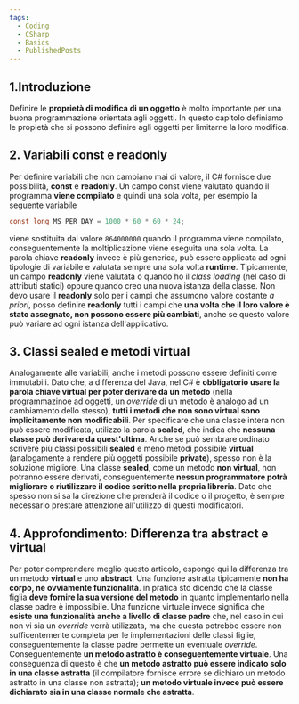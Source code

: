 ```yaml
---
tags:
  - Coding
  - CSharp
  - Basics
  - PublishedPosts
---
```



## 1.Introduzione
Definire le **proprietà di modifica di un oggetto** è molto importante per una buona programmazione orientata agli oggetti.
In questo capitolo definiamo le propietà che si possono definire agli oggetti per limitarne la loro modifica.
## 2. Variabili const e readonly
Per definire variabili che non cambiano mai di valore, il C# fornisce due possibilità, **const** e **readonly**.
Un campo const viene valutato quando il programma **viene compilato** e quindi una sola volta, per esempio la seguente variabile
```csharp
const long MS_PER_DAY = 1000 * 60 * 60 * 24;
```
viene sostituita dal valore `864000000` quando il programma viene compilato, conseguentemente la moltiplicazione viene eseguita una sola volta.
La parola chiave **readonly** invece è più generica, può essere applicata ad ogni tipologie di variabile e valutata sempre una sola volta **runtime**.
Tipicamente, un campo **readonly** viene valutata o quando ho il _class loading_ (nel caso di attributi statici) oppure quando creo una nuova istanza della classe.
Non devo usare il **readonly** solo per i campi che assumono valore costante _a priori_, posso definire **readonly** tutti i campi che **una volta che il loro valore è stato assegnato, non possono essere più cambiati**, anche se questo valore può variare ad ogni istanza dell'applicativo.

## 3. Classi sealed e metodi virtual
Analogamente alle variabili, anche i metodi possono essere definiti come immutabili.
Dato che, a differenza del Java, nel C# è **obbligatorio usare la parola chiave virtual per poter derivare da un metodo** (nella programmazinoe ad oggetti, un *override* di un metodo è analogo ad un cambiamento dello stesso), **tutti i metodi che non sono virtual sono implicitamente non modificabili**.
Per specificare che una classe intera non può essere modificata, utilizzo la parola **sealed**, che indica che **nessuna classe può derivare da quest'ultima**.
Anche se può sembrare ordinato scrivere più classi possibili **sealed** e meno metodi possibile **virtual** (analogamente a rendere più oggetti possibile **private**), spesso non è la soluzione migliore.
Una classe **sealed**, come un metodo **non virtual**, non potranno essere derivati, conseguentemente **nessun programmatore potrà migliorare o riutilizzare il codice scritto nella propria libreria**. Dato che spesso non si sa la direzione che prenderà il codice o il progetto, è sempre necessario prestare attenzione all'utilizzo di questi modificatori.

## 4. Approfondimento: Differenza tra abstract e virtual
Per poter comprendere meglio questo articolo, espongo qui la differenza tra un metodo **virtual** e uno **abstract**.
Una funzione astratta tipicamente **non ha corpo, ne ovviamente funzionalità**. in pratica sto dicendo che la classe figlia **deve fornire la sua versione del metodo** in quanto implementarlo nella classe padre è impossibile.
Una funzione virtuale invece significa che **esiste una funzionalità anche a livello di classe padre** che, nel caso in cui non vi sia un _override_ verrà utilizzata, ma che questa potrebbe essere non sufficentemente completa per le implementazioni delle classi figlie, conseguentemente la classe padre permette un eventuale _override_.
Conseguentemente **un metodo astratto è conseguentemente virtuale**.
Una conseguenza di questo è che **un metodo astratto può essere indicato solo in una classe astratta** (il compilatore fornisce errore se dichiaro un metodo astratto in una classe non astratta); **un metodo virtuale invece può essere dichiarato sia in una classe normale che astratta**.